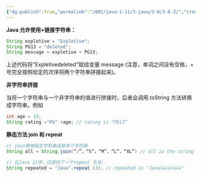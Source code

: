 ```yaml
---
{"dg-publish":true,"permalink":"/001/java-1-11/3-java/3-6/3-6-2/","created":"2024-04-15T15:03:52.923+08:00","updated":"2024-06-01T10:43:38.615+08:00"}
---
```


**Java 允许使用+链接字符串：**

```java
String expletive = "Expletive"; 
String PG13 = "deleted";
String message = expletive + PG13;
```

上述代码将"Expletivedeleted"赋给变量 message (注意，单词之间没有空格，+ 号完全按照给定的次序将两个字符串拼接起来)。

**非字符串拼接**

当将一个字符串与一个非字符串的值进行拼接时，后者会调用.toString 方法转换成字符串。例如

```java
int age = 13;
String rating ="PG" +age; // rating is “PG13”
```

**静态方法 join 和 repeat**

```java
// join使用指定字符串连接多个字符串
String all = String.join(“/”，“S”，“M”，“L”，“XL”) // all is the string “S/M/L/XL”

// 在Java 11中，还提供了一个repeat 方法:
String repeated = "Java".repeat (3); // repeated is "JavaJavaJava"
```